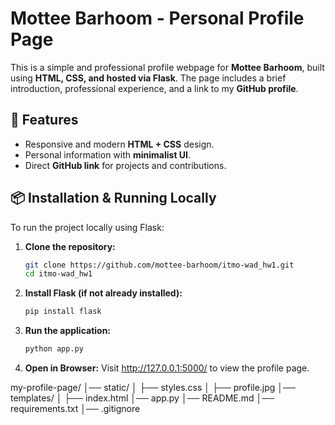 # Mottee Barhoom - Personal Profile Page

This is a simple and professional profile webpage for **Mottee Barhoom**, built using **HTML, CSS, and hosted via Flask**. The page includes a brief introduction, professional experience, and a link to my **GitHub profile**.

## 🚀 Features
- Responsive and modern **HTML + CSS** design.
- Personal information with **minimalist UI**.
- Direct **GitHub link** for projects and contributions.

## 📦 Installation & Running Locally
To run the project locally using Flask:

1. **Clone the repository:**
   ```bash
   git clone https://github.com/mottee-barhoom/itmo-wad_hw1.git
   cd itmo-wad_hw1
2. **Install Flask (if not already installed):**
   ```bash
   pip install flask

3. **Run the application:**
   ```bash
   python app.py

4. **Open in Browser:**
Visit http://127.0.0.1:5000/ to view the profile page.

my-profile-page/
│── static/
│   ├── styles.css
│   ├── profile.jpg
│── templates/
│   ├── index.html
│── app.py
│── README.md
│── requirements.txt
│── .gitignore
